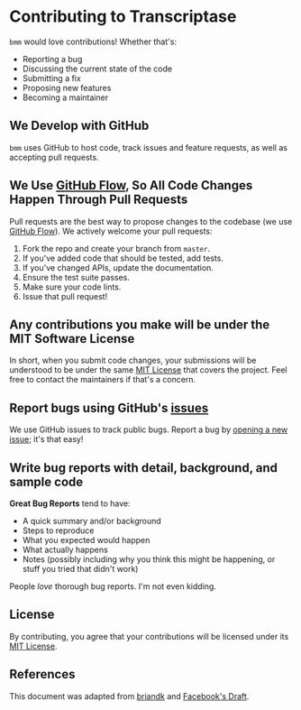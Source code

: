 # Contributing to Transcriptase
`bmm` would love contributions! Whether that's:

- Reporting a bug
- Discussing the current state of the code
- Submitting a fix
- Proposing new features
- Becoming a maintainer

## We Develop with GitHub
`bmm` uses GitHub to host code, track issues and feature requests, as well as accepting pull requests.

## We Use [GitHub Flow](https://guides.github.com/introduction/flow/index.html), So All Code Changes Happen Through Pull Requests
Pull requests are the best way to propose changes to the codebase (we use [GitHub Flow](https://guides.github.com/introduction/flow/index.html)). We actively welcome your pull requests:

1. Fork the repo and create your branch from `master`.
2. If you've added code that should be tested, add tests.
3. If you've changed APIs, update the documentation.
4. Ensure the test suite passes.
5. Make sure your code lints.
6. Issue that pull request!

## Any contributions you make will be under the MIT Software License
In short, when you submit code changes, your submissions will be understood to be under the same [MIT License](https://github.com/SamDuffield/bmm/blob/master/LICENSE.txt) that covers the project. Feel free to contact the maintainers if that's a concern.

## Report bugs using GitHub's [issues](https://github.com/SamDuffield/bmm/issues)
We use GitHub issues to track public bugs. Report a bug by [opening a new issue](https://github.com/SamDuffield/bmm/issues/new); it's that easy!

## Write bug reports with detail, background, and sample code
**Great Bug Reports** tend to have:

- A quick summary and/or background
- Steps to reproduce
- What you expected would happen
- What actually happens
- Notes (possibly including why you think this might be happening, or stuff you tried that didn't work)

People *love* thorough bug reports. I'm not even kidding.

## License
By contributing, you agree that your contributions will be licensed under its [MIT License](https://github.com/SamDuffield/bmm/blob/master/LICENSE.txt).

## References
This document was adapted from [briandk](https://gist.github.com/briandk/3d2e8b3ec8daf5a27a62) and [Facebook's Draft](https://github.com/facebook/draft-js/blob/master/CONTRIBUTING.md).